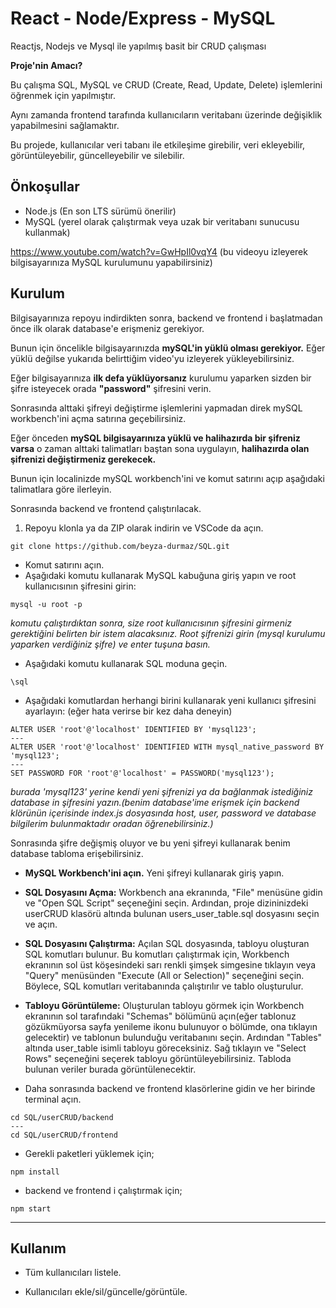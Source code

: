 # React - Node/Express - MySQL
Reactjs, Nodejs ve Mysql ile yapılmış basit bir CRUD çalışması

**Proje'nin Amacı?** 

Bu çalışma SQL, MySQL ve CRUD (Create, Read, Update, Delete) işlemlerini öğrenmek için yapılmıştır.

Aynı zamanda frontend tarafında kullanıcıların veritabanı üzerinde değişiklik yapabilmesini sağlamaktır.

Bu projede, kullanıcılar veri tabanı ile etkileşime girebilir, veri ekleyebilir, görüntüleyebilir, güncelleyebilir ve silebilir.

## Önkoşullar
* Node.js (En son LTS sürümü önerilir)
* MySQL (yerel olarak çalıştırmak veya uzak bir veritabanı sunucusu kullanmak)

https://www.youtube.com/watch?v=GwHpIl0vqY4
(bu videoyu izleyerek bilgisayarınıza MySQL kurulumunu yapabilirsiniz)

## Kurulum

Bilgisayarınıza repoyu indirdikten sonra,
backend ve frontend i başlatmadan önce ilk olarak database'e erişmeniz gerekiyor.

Bunun için öncelikle bilgisayarınızda __mySQL'in yüklü olması gerekiyor.__ Eğer yüklü değilse yukarıda belirttiğim video'yu izleyerek yükleyebilirsiniz.

Eğer bilgisayarınıza __ilk defa yüklüyorsanız__ kurulumu yaparken sizden bir şifre isteyecek orada __"password"__ şifresini verin. 

Sonrasında alttaki şifreyi değiştirme işlemlerini yapmadan direk mySQL workbench'ini açma satırına geçebilirsiniz.

Eğer önceden __mySQL bilgisayarınıza yüklü ve halihazırda bir şifreniz varsa__ o zaman alttaki talimatları baştan sona uygulayın, __halihazırda olan şifrenizi değiştirmeniz gerekecek.__

Bunun için localinizde mySQL workbench'ini ve komut satırını açıp aşağıdaki talimatlara göre ilerleyin.

Sonrasında backend ve frontend çalıştırılacak.

1. Repoyu klonla ya da ZIP olarak indirin ve VSCode da açın.
```
git clone https://github.com/beyza-durmaz/SQL.git
```

* Komut satırını açın.
* Aşağıdaki komutu kullanarak MySQL kabuğuna giriş yapın ve root kullanıcısının şifresini girin:
```
mysql -u root -p
```
*komutu çalıştırdıktan sonra, size root kullanıcısının şifresini girmeniz gerektiğini belirten bir istem alacaksınız. Root şifrenizi girin (mysql kurulumu yaparken verdiğiniz şifre) ve enter tuşuna basın.*
* Aşağıdaki komutu kullanarak SQL moduna geçin.
```
\sql
```
* Aşağıdaki komutlardan herhangi birini kullanarak yeni kullanıcı şifresini ayarlayın:
(eğer hata verirse bir kez daha deneyin)
```
ALTER USER 'root'@'localhost' IDENTIFIED BY 'mysql123';
---
ALTER USER 'root'@'localhost' IDENTIFIED WITH mysql_native_password BY 'mysql123';
---
SET PASSWORD FOR 'root'@'localhost' = PASSWORD('mysql123');
```
*burada 'mysql123' yerine kendi yeni şifrenizi ya da bağlanmak istediğiniz database in şifresini yazın.(benim database'ime erişmek için backend klörünün içerisinde index.js dosyasında host, user, password ve database bilgilerim bulunmaktadır oradan öğrenebilirsiniz.)*

Sonrasında şifre değişmiş oluyor ve bu yeni şifreyi kullanarak benim database tabloma erişebilirsiniz.


* __MySQL Workbench'ini açın.__
Yeni şifreyi kullanarak giriş yapın.
* __SQL Dosyasını Açma:__
Workbench ana ekranında, "File" menüsüne gidin ve "Open SQL Script" seçeneğini seçin. Ardından, proje dizininizdeki userCRUD klasörü altında bulunan users_user_table.sql dosyasını seçin ve açın.
* __SQL Dosyasını Çalıştırma:__
Açılan SQL dosyasında, tabloyu oluşturan SQL komutları bulunur. Bu komutları çalıştırmak için, Workbench ekranının sol üst köşesindeki sarı renkli şimşek simgesine tıklayın veya "Query" menüsünden "Execute (All or Selection)" seçeneğini seçin. Böylece, SQL komutları veritabanında çalıştırılır ve tablo oluşturulur.
* __Tabloyu Görüntüleme:__
Oluşturulan tabloyu görmek için Workbench ekranının sol tarafındaki "Schemas" bölümünü açın(eğer tablonuz gözükmüyorsa sayfa yenileme ikonu bulunuyor o bölümde, ona tıklayın gelecektir) ve tablonun bulunduğu veritabanını seçin. Ardından "Tables" altında user_table isimli tabloyu göreceksiniz. Sağ tıklayın ve "Select Rows" seçeneğini seçerek tabloyu görüntüleyebilirsiniz. Tabloda bulunan veriler burada görüntülenecektir.

* Daha sonrasında backend ve frontend klasörlerine gidin ve her birinde terminal açın.
```
cd SQL/userCRUD/backend
---
cd SQL/userCRUD/frontend
```

* Gerekli paketleri yüklemek için;
```
npm install
```
* backend ve frontend i çalıştırmak için;
```
npm start
```

---

## Kullanım

* Tüm kullanıcıları listele.

* Kullanıcıları ekle/sil/güncelle/görüntüle.

